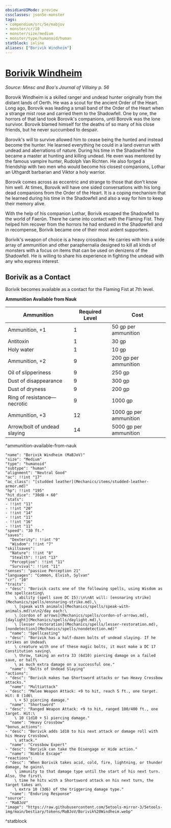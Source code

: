 ```yaml
---
obsidianUIMode: preview
cssclasses: json5e-monster
tags:
- compendium/src/5e/mabjov
- monster/cr/10
- monster/size/medium
- monster/type/humanoid/human
statblock: inline
aliases: ["Borivik Windheim"]
---
```

# [Borivik Windheim](Mechanics\bestiary\npc/borivik-windheim-mabjov.md)
*Source: Minsc and Boo's Journal of Villainy p. 56*  

Borovik Windheim is a skilled ranger and undead hunter originally from the distant lands of Oerth. He was a scout for the ancient Order of the Heart. Long ago, Borovik was leading a small band of the Order of the Heart when a strange mist rose and carried them to the Shadowfell. One by one, the horrors of that land took Borovik's companions, until Borovik was the lone survivor. Borovik blamed himself for the deaths of so many of his close friends, but he never succumbed to despair.

Borovik's will to survive allowed him to cease being the hunted and instead become the hunter. He learned everything he could in a land overrun with undead and aberrations of nature. During his time in the Shadowfell he became a master at hunting and killing undead. He even was mentored by the famous vampire hunter, Rudolph Van Richten. He also forged a friendship with two men who would become his closest companions, Lothar an Uthgardt barbarian and Viktor a holy warrior.

Borovik comes across as eccentric and strange to those that don't know him well. At times, Borovik will have one sided conversations with his long dead companions from the Order of the Heart. It is a coping mechanism that he learned during his time in the Shadowfell and also a way for him to keep their memory alive.

With the help of his companion Lothar, Borivik escaped the Shadowfell to the world of Faerûn. There he came into contact with the Flaming Fist. They helped him recover from the horrors he had endured in the Shadowfell and in recompense, Borivik became one of their most ardent supporters.

Borivik's weapon of choice is a heavy crossbow. He carries with him a wide array of ammunition and other paraphernalia designed to kill all kinds of monsters with a focus on items that can be used on denizens of the Shadowfell. He is willing to share his experience in fighting the undead with any who express interest.

## Borivik as a Contact

Borivik becomes available as a contact for the Flaming Fist at 7th level.

**Ammunition Available from Nauk**

| Ammunition | Required Level | Cost |
|------------|----------------|------|
| Ammunition, +1 | 1 | 50 gp per ammunition |
| Antitoxin | 1 | 30 gp |
| Holy water | 1 | 10 gp |
| Ammunition, +2 | 9 | 200 gp per ammunition |
| Oil of slipperiness | 9 | 250 gp |
| Dust of disappearance | 9 | 300 gp |
| Dust of dryness | 9 | 200 gp |
| Ring of resistance—necrotic | 9 | 1000 gp |
| Ammunition, +3 | 12 | 1000 gp per ammunition |
| Arrow/bolt of undead slaying | 14 | 5000 gp per ammunition |
^ammunition-available-from-nauk

```statblock
"name": "Borivik Windheim (MaBJoV)"
"size": "Medium"
"type": "humanoid"
"subtype": "human"
"alignment": "Neutral Good"
"ac": !!int "17"
"ac_class": "[studded leather](Mechanics/items/studded-leather-armor.md)"
"hp": !!int "195"
"hit_dice": "30d8 + 60"
"stats":
- !!int "11"
- !!int "20"
- !!int "14"
- !!int "11"
- !!int "16"
- !!int "11"
"speed": "30 ft."
"saves":
  "Dexterity": !!int "9"
  "Wisdom": !!int "7"
"skillsaves":
  "Nature": !!int "8"
  "Stealth": !!int "13"
  "Perception": !!int "11"
  "Survival": !!int "11"
"senses": "passive Perception 21"
"languages": "Common, Elvish, Sylvan"
"cr": "10"
"traits":
- "desc": "Borivik casts one of the following spells, using Wisdom as the spellcasting\
    \ ability (spell save DC 15):\n\nAt will: [ensnaring strike](Mechanics/spells/ensnaring-strike.md),\
    \ [speak with animals](Mechanics/spells/speak-with-animals.md)\n\n2/day each:\
    \ [cordon of arrows](Mechanics/spells/cordon-of-arrows.md), [daylight](Mechanics/spells/daylight.md),\
    \ [lesser restoration](Mechanics/spells/lesser-restoration.md), [nondetection](Mechanics/spells/nondetection.md)"
  "name": "Spellcasting"
- "desc": "Borivik has a half-dozen bolts of undead slaying. If he strikes an Undead\
    \ creature with one of these magic bolts, it must make a DC 17 Constitution saving\
    \ throw, taking an extra 33 (6d10) piercing damage on a failed save, or half\
    \ as much extra damage on a successful one."
  "name": "Bolts of Undead Slaying"
"actions":
- "desc": "Borivik makes two Shortsword attacks or two Heavy Crossbow attacks."
  "name": "Multiattack"
- "desc": "Melee Weapon Attack: +9 to hit, reach 5 ft., one target. Hit: 8 (1d6\
    \ + 5) piercing damage."
  "name": "Shortsword"
- "desc": "Ranged Weapon Attack: +9 to hit, ranged 100/400 ft., one target. Hit:\
    \ 10 (1d10 + 5) piercing damage."
  "name": "Heavy Crossbow"
"bonus_actions":
- "desc": "Borivik adds 1d10 to his next attack or damage roll with his Heavy Crossbow\
    \ attack."
  "name": "Crossbow Expert"
- "desc": "Borivik can take the Disengage or Hide action."
  "name": "Nimble Escape"
"reactions":
- "desc": "When Borivik takes acid, cold, fire, lightning, or thunder damage, he gains\
    \ immunity to that damage type until the start of his next turn. Also, the first\
    \ time he hits with a Shortsword attack on his next turn, the target takes an\
    \ extra 10 (3d6) of the triggering damage type."
  "name": "Enduring Response"
"source":
- "MaBJoV"
"image": "https://raw.githubusercontent.com/5etools-mirror-3/5etools-img/main/bestiary/tokens/MaBJoV/Borivik%20Windheim.webp"
```
^statblock